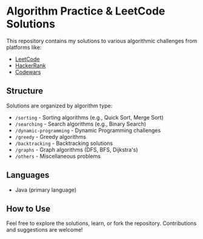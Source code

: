 # Algorithm Practice & LeetCode Solutions

This repository contains my solutions to various algorithmic challenges from platforms like:
- [LeetCode](https://leetcode.com)
- [HackerRank](https://www.hackerrank.com)
- [Codewars](https://www.codewars.com)

## Structure
Solutions are organized by algorithm type:
- `/sorting` - Sorting algorithms (e.g., Quick Sort, Merge Sort)
- `/searching` - Search algorithms (e.g., Binary Search)
- `/dynamic-programming` - Dynamic Programming challenges
- `/greedy` - Greedy algorithms
- `/backtracking` - Backtracking solutions
- `/graphs` - Graph algorithms (DFS, BFS, Dijkstra's)
- `/others` - Miscellaneous problems

## Languages
- Java (primary language)

## How to Use
Feel free to explore the solutions, learn, or fork the repository. Contributions and suggestions are welcome!
